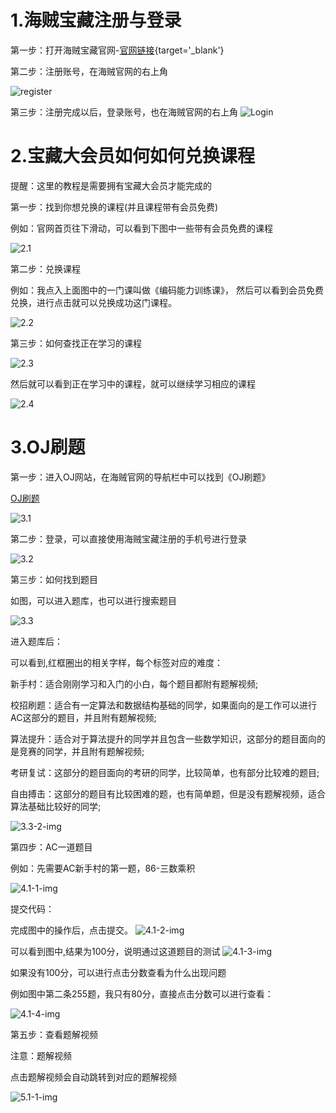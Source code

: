 # 1.海贼宝藏注册与登录

第一步：打开海贼宝藏官网-[官网链接](https://www.haizeix.com/){target='_blank'}

第二步：注册账号，在海贼官网的右上角

![register](img/1.2-img.png)

第三步：注册完成以后，登录账号，也在海贼官网的右上角
![Login](img/1.3-img.png)

# 2.宝藏大会员如何如何兑换课程

提醒：这里的教程是需要拥有宝藏大会员才能完成的

第一步：找到你想兑换的课程(并且课程带有会员免费)

例如：官网首页往下滑动，可以看到下图中一些带有会员免费的课程

![2.1](img/2.1-img.png)

第二步：兑换课程

例如：我点入上面图中的一门课叫做《编码能力训练课》，
然后可以看到会员免费兑换，进行点击就可以兑换成功这门课程。

![2.2](img/2.2-img.png)

第三步：如何查找正在学习的课程

![2.3](img/2.3-img.png)

然后就可以看到正在学习中的课程，就可以继续学习相应的课程

![2.4](img/2.4-img.png)

# 3.OJ刷题

第一步：进入OJ网站，在海贼官网的导航栏中可以找到《OJ刷题》

[OJ刷题](https://oj.haizeix.com/)

![3.1](img/3.1-img.png)

第二步：登录，可以直接使用海贼宝藏注册的手机号进行登录

![3.2](img/3.2-img.png)

第三步：如何找到题目

如图，可以进入题库，也可以进行搜索题目

![3.3](img/3.3-img.png)

进入题库后：

可以看到,红框圈出的相关字样，每个标签对应的难度：

新手村：适合刚刚学习和入门的小白，每个题目都附有题解视频;

校招刷题：适合有一定算法和数据结构基础的同学，如果面向的是工作可以进行AC这部分的题目，并且附有题解视频;

算法提升：适合对于算法提升的同学并且包含一些数学知识，这部分的题目面向的是竞赛的同学，并且附有题解视频;

考研复试：这部分的题目面向的考研的同学，比较简单，也有部分比较难的题目;

自由搏击：这部分的题目有比较困难的题，也有简单题，但是没有题解视频，适合算法基础比较好的同学;


![3.3-2-img](img/3.3-2-img.png)

第四步：AC一道题目

例如：先需要AC新手村的第一题，86-三数乘积

![4.1-1-img](img/4.1-1-img.png)

提交代码：

完成图中的操作后，点击提交。
![4.1-2-img](img/4.1-2-img.png)

可以看到图中,结果为100分，说明通过这道题目的测试
![4.1-3-img](img/4.1-3-img.png)

如果没有100分，可以进行点击分数查看为什么出现问题

例如图中第二条255题，我只有80分，直接点击分数可以进行查看：

![4.1-4-img](img/4.1-4-img.png)

第五步：查看题解视频

注意：题解视频

点击题解视频会自动跳转到对应的题解视频

![5.1-1-img](img/5.1-1-img.png)


















